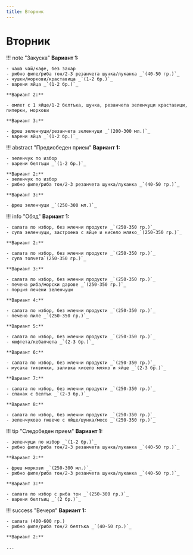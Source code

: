 ```yaml
---
title: Вторник
---
```


Вторник
===

!!! note "Закуска"
    **Вариант 1:**

    - чаша чай/кафе, без захар
    - рибно филе/риба тон/2-3 резанчета шунка/луканка _`(40-50 гр.)`_
    - чушки/моркови/краставица _`(1-2 бр.)`_
    - варени яйца _`(1-2 бр.)`_

    **Вариант 2:**

    - омлет с 1 яйце/1-2 белтъка, шунка, резанчета зеленчуци краставици, пиперки, моркови

    **Вариант 3:**
    
    - фреш зеленчуци/резанчета зеленчуци _`(200-300 мл.)`_
    - варени яйца _`(1-2 бр.)`_


!!! abstract "Предиобеден прием"
    **Вариант 1:**

    - зеленчук по избор
    - варени белтъци _`(1-2 бр.)`_
    
    **Вариант 2:**
    - зеленчук по избор
    - рибно филе/риба тон/2-3 резанчета шунка/луканка _`(40-50 гр.)`_

    **Вариант 3:**

    - фреш зеленчуци _`(250-300 мл.)`_

!!! info "Обяд"
    **Вариант 1:**

    - салата по избор, без млечни продукти _`(250-350 гр.)`_
    - супа зеленчуци, застроена с яйце и кисело мляко_`(250-350 гр.)`_

    **Вариант 2:**

    - салата по избор, без млечни продукти _`(250-350 гр.)`_
    - супа топчета`(250-350 гр.)`_

    **Вариант 3:**

    - салата по избор, без млечни продукти _`(250-350 гр.)`_
    - печена риба/морски дарове _`(250-350 гр.)`_
    - порция печени зеленчуци

    **Вариант 4:**

    - салата по избор, без млечни продукти _`(250-350 гр.)`_
    - печено пиле _`(250-350 гр.)`_

    **Вариант 5:**

    - салата по избор, без млечни продукти _`(250-350 гр.)`_
    - кюфтета/кебапчета _`(2-3 бр.)`_

    **Вариант 6:**

    - салата по избор, без млечни продукти _`(250-350 гр.)`_
    - мусака тиквички, заливка кисело мляко и яйце _`(2-3 бр.)`_

    **Вариант 7:**

    - салата по избор, без млечни продукти _`(250-350 гр.)`_
    - спанак с белтък _`(2-3 бр.)`_

    **Вариант 8:**

    - салата по избор, без млечни продукти _`(250-350 гр.)`_
    - зеленчуково гювече с яйце/шунка/месо _`(250-350 гр.)`_


!!! tip "Следобеден прием"
    **Вариант 1:**

    - зеленчуци по избор _`(1-2 бр.)`_
    - рибно филе/риба тон/2-3 резанчета шунка/луканка _`(40-50 гр.)`_

    **Вариант 2:**

    - фреш моркови _`(250-300 мл.)`_
    - рибно филе/риба тон/2-3 резанчета шунка/луканка _`(40-50 гр.)`_

    **Вариант 3:**

    - салата по избор с риба тон _`(250-300 гр.)`_
    - варени белтъиц _`(2 бр.)`_

!!! success "Вечеря"
    **Вариант 1:**

    - салата (400-600 гр.)
    - рибно филе/риба тон/2 белтъка _`(40-50 гр.)`_

    **Вариант 2:**

    ...
